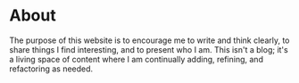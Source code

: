 # About

The purpose of this website is to encourage me to write and think clearly, to share things I find interesting, and to present who I am. This isn't a blog; it's a living space of content where I am continually adding, refining, and refactoring as needed.
